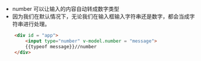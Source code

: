- number 可以让输入的内容自动转成数字类型
- 因为我们在默认情况下，无论我们在输入框输入字符串还是数字，都会当成字符串进行处理。

```html
    <div id = "app">
        <input type="number" v-model.number = "message">
        {{typeof message}}//number
    </div>

```


